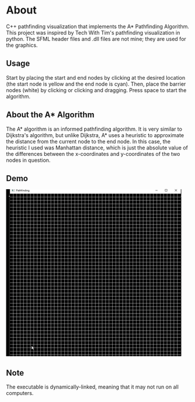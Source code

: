 # About
C++ pathfinding visualization that implements the A* Pathfinding Algorithm. This project was inspired by Tech With Tim's pathfinding visualization in python. The SFML header files and .dll files are not mine; they are used for the graphics.

## Usage
Start by placing the start and end nodes by clicking at the desired location (the start node is yellow and the end node is cyan). Then, place the barrier nodes (white) by clicking or clicking and dragging. Press space to start the algorithm.

## About the A* Algorithm
The A* algorithm is an informed pathfinding algorithm. It is very similar to Dijkstra's algorithm, but unlike Dijkstra, A* uses a heuristic to approximate the distance from the current node to the end node. In this case, the heuristic I used was Manhattan distance, which is just the absolute value of the differences between the x-coordinates and y-coordinates of the two nodes in question. 

## Demo
![GIF Demo](demo.gif)

## Note
The executable is dynamically-linked, meaning that it may not run on all computers.
